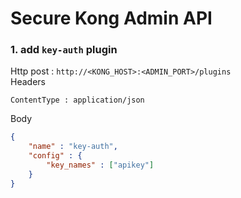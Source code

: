 # Secure Kong Admin API

### 1. add `key-auth` plugin

Http post : `http://<KONG_HOST>:<ADMIN_PORT>/plugins`  
Headers 
```
ContentType : application/json
```
Body   
```json
{
	"name" : "key-auth",
	"config" : {
		"key_names" : ["apikey"]
	}
}
```
